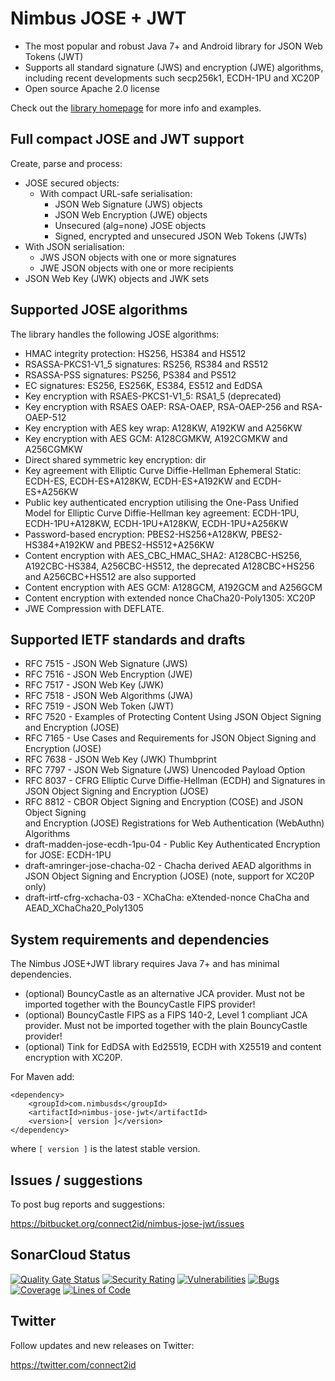 # Nimbus JOSE + JWT

* The most popular and robust Java 7+ and Android library for JSON Web Tokens 
  (JWT)
* Supports all standard signature (JWS) and encryption (JWE) algorithms, 
  including recent developments such secp256k1, ECDH-1PU and XC20P
* Open source Apache 2.0 license

Check out the [library homepage](https://connect2id.com/products/nimbus-jose-jwt) 
for more info and examples.


## Full compact JOSE and JWT support

Create, parse and process:

* JOSE secured objects:
  * With compact URL-safe serialisation:
    * JSON Web Signature (JWS) objects
    * JSON Web Encryption (JWE) objects
    * Unsecured (alg=none) JOSE objects
    * Signed, encrypted and unsecured JSON Web Tokens (JWTs)
* With JSON serialisation:
  * JWS JSON objects with one or more signatures
  * JWE JSON objects with one or more recipients
* JSON Web Key (JWK) objects and JWK sets


## Supported JOSE algorithms

The library handles the following JOSE algorithms:

* HMAC integrity protection: HS256, HS384 and HS512
* RSASSA-PKCS1-V1_5 signatures: RS256, RS384 and RS512
* RSASSA-PSS signatures: PS256, PS384 and PS512
* EC signatures: ES256, ES256K, ES384, ES512 and EdDSA
* Key encryption with RSAES-PKCS1-V1_5: RSA1_5 (deprecated)
* Key encryption with RSAES OAEP: RSA-OAEP, RSA-OAEP-256 and RSA-OAEP-512
* Key encryption with AES key wrap: A128KW, A192KW and A256KW
* Key encryption with AES GCM: A128CGMKW, A192CGMKW and A256CGMKW
* Direct shared symmetric key encryption: dir
* Key agreement with Elliptic Curve Diffie-Hellman Ephemeral Static: ECDH-ES,
  ECDH-ES+A128KW, ECDH-ES+A192KW and ECDH-ES+A256KW
* Public key authenticated encryption utilising the One-Pass Unified Model for 
  Elliptic Curve Diffie-Hellman key agreement: ECDH-1PU, ECDH-1PU+A128KW, 
  ECDH-1PU+A128KW, ECDH-1PU+A256KW
* Password-based encryption: PBES2-HS256+A128KW, PBES2-HS384+A192KW and
  PBES2-HS512+A256KW
* Content encryption with AES_CBC_HMAC_SHA2: A128CBC-HS256, A192CBC-HS384,
  A256CBC-HS512, the deprecated A128CBC+HS256 and A256CBC+HS512 are also
  supported
* Content encryption with AES GCM: A128GCM, A192GCM and A256GCM
* Content encryption with extended nonce ChaCha20-Poly1305: XC20P
* JWE Compression with DEFLATE.


## Supported IETF standards and drafts

* RFC 7515 - JSON Web Signature (JWS)
* RFC 7516 - JSON Web Encryption (JWE)
* RFC 7517 - JSON Web Key (JWK)
* RFC 7518 - JSON Web Algorithms (JWA)
* RFC 7519 - JSON Web Token (JWT)
* RFC 7520 - Examples of Protecting Content Using JSON Object Signing and
  Encryption (JOSE)
* RFC 7165 - Use Cases and Requirements for JSON Object Signing and Encryption
  (JOSE)
* RFC 7638 - JSON Web Key (JWK) Thumbprint
* RFC 7797 - JSON Web Signature (JWS) Unencoded Payload Option
* RFC 8037 - CFRG Elliptic Curve Diffie-Hellman (ECDH) and Signatures in JSON 
  Object Signing and Encryption (JOSE)
* RFC 8812 - CBOR Object Signing and Encryption (COSE) and JSON Object Signing  
  and Encryption (JOSE) Registrations for Web Authentication (WebAuthn) 
  Algorithms
* draft-madden-jose-ecdh-1pu-04 - Public Key Authenticated Encryption for JOSE: 
  ECDH-1PU
* draft-amringer-jose-chacha-02 - Chacha derived AEAD algorithms in JSON Object 
  Signing and Encryption (JOSE) (note, support for XC20P only)
* draft-irtf-cfrg-xchacha-03 - XChaCha: eXtended-nonce ChaCha and 
  AEAD_XChaCha20_Poly1305


## System requirements and dependencies

The Nimbus JOSE+JWT library requires Java 7+ and has minimal dependencies.

* (optional) BouncyCastle as an alternative JCA provider. Must not be imported
  together with the BouncyCastle FIPS provider!
* (optional) BouncyCastle FIPS as a FIPS 140-2, Level 1 compliant JCA provider.
  Must not be imported together with the plain BouncyCastle provider!
* (optional) Tink for EdDSA with Ed25519, ECDH with X25519 and content 
  encryption with XC20P.


For Maven add:

```
<dependency>
    <groupId>com.nimbusds</groupId>
    <artifactId>nimbus-jose-jwt</artifactId>
    <version>[ version ]</version>
</dependency>
```

where `[ version ]` is the latest stable version.


## Issues / suggestions

To post bug reports and suggestions:

<https://bitbucket.org/connect2id/nimbus-jose-jwt/issues>


## SonarCloud Status

[![Quality Gate Status](https://sonarcloud.io/api/project_badges/measure?project=connect2id_nimbus-jose-jwt&metric=alert_status)](https://sonarcloud.io/dashboard?id=connect2id_nimbus-jose-jwt)
[![Security Rating](https://sonarcloud.io/api/project_badges/measure?project=connect2id_nimbus-jose-jwt&metric=security_rating)](https://sonarcloud.io/dashboard?id=connect2id_nimbus-jose-jwt)
[![Vulnerabilities](https://sonarcloud.io/api/project_badges/measure?project=connect2id_nimbus-jose-jwt&metric=vulnerabilities)](https://sonarcloud.io/dashboard?id=connect2id_nimbus-jose-jwt)
[![Bugs](https://sonarcloud.io/api/project_badges/measure?project=connect2id_nimbus-jose-jwt&metric=bugs)](https://sonarcloud.io/dashboard?id=connect2id_nimbus-jose-jwt)
[![Coverage](https://sonarcloud.io/api/project_badges/measure?project=connect2id_nimbus-jose-jwt&metric=coverage)](https://sonarcloud.io/dashboard?id=connect2id_nimbus-jose-jwt)
[![Lines of Code](https://sonarcloud.io/api/project_badges/measure?project=connect2id_nimbus-jose-jwt&metric=ncloc)](https://sonarcloud.io/dashboard?id=connect2id_nimbus-jose-jwt)

## Twitter

Follow updates and new releases on Twitter:

<https://twitter.com/connect2id>

